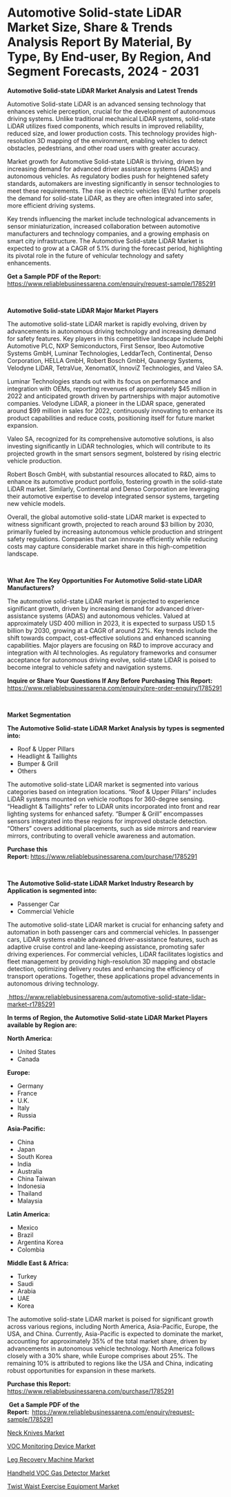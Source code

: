 <p><h1>Automotive Solid-state LiDAR Market Size, Share & Trends Analysis Report By Material, By Type, By End-user, By Region, And Segment Forecasts, 2024 - 2031</h1></p><p><strong>Automotive Solid-state LiDAR Market Analysis and Latest Trends</strong></p>
<p><p>Automotive Solid-state LiDAR is an advanced sensing technology that enhances vehicle perception, crucial for the development of autonomous driving systems. Unlike traditional mechanical LiDAR systems, solid-state LiDAR utilizes fixed components, which results in improved reliability, reduced size, and lower production costs. This technology provides high-resolution 3D mapping of the environment, enabling vehicles to detect obstacles, pedestrians, and other road users with greater accuracy.</p><p>Market growth for Automotive Solid-state LiDAR is thriving, driven by increasing demand for advanced driver assistance systems (ADAS) and autonomous vehicles. As regulatory bodies push for heightened safety standards, automakers are investing significantly in sensor technologies to meet these requirements. The rise in electric vehicles (EVs) further propels the demand for solid-state LiDAR, as they are often integrated into safer, more efficient driving systems.</p><p>Key trends influencing the market include technological advancements in sensor miniaturization, increased collaboration between automotive manufacturers and technology companies, and a growing emphasis on smart city infrastructure. The Automotive Solid-state LiDAR Market is expected to grow at a CAGR of 5.1% during the forecast period, highlighting its pivotal role in the future of vehicular technology and safety enhancements.</p></p>
<p><strong>Get a Sample PDF of the Report:&nbsp;</strong> <a href="https://www.reliablebusinessarena.com/enquiry/request-sample/1785291?utm_campaign=1143&utm_medium=2&utm_source=Github&utm_content=ia&utm_term=18122024&utm_id=automotive-solid-state-lidar">https://www.reliablebusinessarena.com/enquiry/request-sample/1785291</a></p>
<p>&nbsp;</p>
<p><strong>Automotive Solid-state LiDAR Major Market Players</strong></p>
<p><p>The automotive solid-state LiDAR market is rapidly evolving, driven by advancements in autonomous driving technology and increasing demand for safety features. Key players in this competitive landscape include Delphi Automotive PLC, NXP Semiconductors, First Sensor, Ibeo Automotive Systems GmbH, Luminar Technologies, LeddarTech, Continental, Denso Corporation, HELLA GmbH, Robert Bosch GmbH, Quanergy Systems, Velodyne LiDAR, TetraVue, XenomatiX, InnoviZ Technologies, and Valeo SA.</p><p>Luminar Technologies stands out with its focus on performance and integration with OEMs, reporting revenues of approximately $45 million in 2022 and anticipated growth driven by partnerships with major automotive companies. Velodyne LiDAR, a pioneer in the LiDAR space, generated around $99 million in sales for 2022, continuously innovating to enhance its product capabilities and reduce costs, positioning itself for future market expansion. </p><p>Valeo SA, recognized for its comprehensive automotive solutions, is also investing significantly in LiDAR technologies, which will contribute to its projected growth in the smart sensors segment, bolstered by rising electric vehicle production.</p><p>Robert Bosch GmbH, with substantial resources allocated to R&D, aims to enhance its automotive product portfolio, fostering growth in the solid-state LiDAR market. Similarly, Continental and Denso Corporation are leveraging their automotive expertise to develop integrated sensor systems, targeting new vehicle models.</p><p>Overall, the global automotive solid-state LiDAR market is expected to witness significant growth, projected to reach around $3 billion by 2030, primarily fueled by increasing autonomous vehicle production and stringent safety regulations. Companies that can innovate efficiently while reducing costs may capture considerable market share in this high-competition landscape.</p></p>
<p>&nbsp;</p>
<p><strong>What Are The Key Opportunities For Automotive Solid-state LiDAR Manufacturers?</strong></p>
<p><p>The automotive solid-state LiDAR market is projected to experience significant growth, driven by increasing demand for advanced driver-assistance systems (ADAS) and autonomous vehicles. Valued at approximately USD 400 million in 2023, it is expected to surpass USD 1.5 billion by 2030, growing at a CAGR of around 22%. Key trends include the shift towards compact, cost-effective solutions and enhanced scanning capabilities. Major players are focusing on R&D to improve accuracy and integration with AI technologies. As regulatory frameworks and consumer acceptance for autonomous driving evolve, solid-state LiDAR is poised to become integral to vehicle safety and navigation systems.</p></p>
<p><strong>Inquire or Share Your Questions If Any Before Purchasing This Report:</strong> <a href="https://www.reliablebusinessarena.com/enquiry/pre-order-enquiry/1785291?utm_campaign=1143&utm_medium=2&utm_source=Github&utm_content=ia&utm_term=18122024&utm_id=automotive-solid-state-lidar">https://www.reliablebusinessarena.com/enquiry/pre-order-enquiry/1785291</a></p>
<p>&nbsp;</p>
<p><strong>Market Segmentation</strong></p>
<p><strong>The Automotive Solid-state LiDAR Market Analysis by types is segmented into:</strong></p>
<p><ul><li>Roof & Upper Pillars</li><li>Headlight & Taillights</li><li>Bumper & Grill</li><li>Others</li></ul></p>
<p><p>The automotive solid-state LiDAR market is segmented into various categories based on integration locations. “Roof & Upper Pillars” includes LiDAR systems mounted on vehicle rooftops for 360-degree sensing. “Headlight & Taillights” refer to LiDAR units incorporated into front and rear lighting systems for enhanced safety. “Bumper & Grill” encompasses sensors integrated into these regions for improved obstacle detection. “Others” covers additional placements, such as side mirrors and rearview mirrors, contributing to overall vehicle awareness and automation.</p></p>
<p><strong>Purchase this Report:&nbsp;</strong><a href="https://www.reliablebusinessarena.com/purchase/1785291?utm_campaign=1143&utm_medium=2&utm_source=Github&utm_content=ia&utm_term=18122024&utm_id=automotive-solid-state-lidar">https://www.reliablebusinessarena.com/purchase/1785291</a></p>
<p>&nbsp;</p>
<p><strong>The Automotive Solid-state LiDAR Market Industry Research by Application is segmented into:</strong></p>
<p><ul><li>Passenger Car</li><li>Commercial Vehicle</li></ul></p>
<p><p>The automotive solid-state LiDAR market is crucial for enhancing safety and automation in both passenger cars and commercial vehicles. In passenger cars, LiDAR systems enable advanced driver-assistance features, such as adaptive cruise control and lane-keeping assistance, promoting safer driving experiences. For commercial vehicles, LiDAR facilitates logistics and fleet management by providing high-resolution 3D mapping and obstacle detection, optimizing delivery routes and enhancing the efficiency of transport operations. Together, these applications propel advancements in autonomous driving technology.</p></p>
<p><a href="https://www.reliablebusinessarena.com/automotive-solid-state-lidar-market-r1785291?utm_campaign=1143&utm_medium=2&utm_source=Github&utm_content=ia&utm_term=18122024&utm_id=automotive-solid-state-lidar">&nbsp;https://www.reliablebusinessarena.com/automotive-solid-state-lidar-market-r1785291</a></p>
<p><strong>In terms of Region, the Automotive Solid-state LiDAR Market Players available by Region are:</strong></p>
<p>
    <p> <strong> North America: </strong>
        <ul>
            <li>United States</li>
            <li>Canada</li>
        </ul>
        </p> 
    <p> <strong> Europe: </strong>
        <ul>
            <li>Germany</li>
            <li>France</li>
            <li>U.K.</li>
            <li>Italy</li>
            <li>Russia</li>
        </ul>
        </p> 
    <p> <strong> Asia-Pacific: </strong>
        <ul>
            <li>China</li>
            <li>Japan</li>
            <li>South Korea</li>
            <li>India</li>
            <li>Australia</li>
            <li>China Taiwan</li>
            <li>Indonesia</li>
            <li>Thailand</li>
            <li>Malaysia</li>
        </ul>
        </p> 
    <p> <strong> Latin America: </strong>
        <ul>
            <li>Mexico</li>
            <li>Brazil</li>
            <li>Argentina Korea</li>
            <li>Colombia</li>
        </ul>
        </p> 
    <p> <strong> Middle East & Africa: </strong>
        <ul>
            <li>Turkey</li>
            <li>Saudi</li>
            <li>Arabia</li>
            <li>UAE</li>
            <li>Korea</li>
        </ul>
    </p>
    </p>
<p><p>The automotive solid-state LiDAR market is poised for significant growth across various regions, including North America, Asia-Pacific, Europe, the USA, and China. Currently, Asia-Pacific is expected to dominate the market, accounting for approximately 35% of the total market share, driven by advancements in autonomous vehicle technology. North America follows closely with a 30% share, while Europe comprises about 25%. The remaining 10% is attributed to regions like the USA and China, indicating robust opportunities for expansion in these markets.</p></p>
<p><strong>Purchase this Report: </strong><a href="https://www.reliablebusinessarena.com/purchase/1785291?utm_campaign=1143&utm_medium=2&utm_source=Github&utm_content=ia&utm_term=18122024&utm_id=automotive-solid-state-lidar">https://www.reliablebusinessarena.com/purchase/1785291</a></p>
<p>&nbsp;<strong>Get a Sample PDF of the Report:&nbsp;&nbsp;</strong><a href="https://www.reliablebusinessarena.com/enquiry/request-sample/1785291?utm_campaign=1143&utm_medium=2&utm_source=Github&utm_content=ia&utm_term=18122024&utm_id=automotive-solid-state-lidar">https://www.reliablebusinessarena.com/enquiry/request-sample/1785291</a></p>
<p><strong></strong></p>
<p><p><a href="https://www.linkedin.com/pulse/in-depth-neck-knives-market-analysis-examining-growth-forecasting-bpyjf?utm_campaign=1143&utm_medium=2&utm_source=Github&utm_content=ia&utm_term=18122024&utm_id=automotive-solid-state-lidar">Neck Knives Market</a></p><p><a href="https://www.linkedin.com/pulse/voc-monitoring-device-market-scope-business-update-growth-lkirc?utm_campaign=1143&utm_medium=2&utm_source=Github&utm_content=ia&utm_term=18122024&utm_id=automotive-solid-state-lidar">VOC Monitoring Device Market</a></p><p><a href="https://www.linkedin.com/pulse/explosive-growth-leg-recovery-machine-market-global-opportunities-7sbcf?utm_campaign=1143&utm_medium=2&utm_source=Github&utm_content=ia&utm_term=18122024&utm_id=automotive-solid-state-lidar">Leg Recovery Machine Market</a></p><p><a href="https://www.linkedin.com/pulse/handheld-voc-gas-detector-market-trends-projected-cagr-116-bp5oc?utm_campaign=1143&utm_medium=2&utm_source=Github&utm_content=ia&utm_term=18122024&utm_id=automotive-solid-state-lidar">Handheld VOC Gas Detector Market</a></p><p><a href="https://www.linkedin.com/pulse/projected-revenue-market-growth-twist-waist-exercise-equipment-cc8uf?utm_campaign=1143&utm_medium=2&utm_source=Github&utm_content=ia&utm_term=18122024&utm_id=automotive-solid-state-lidar">Twist Waist Exercise Equipment Market</a></p></p>